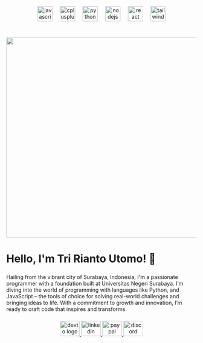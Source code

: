 <div align="center">
  <img src="https://skillicons.dev/icons?i=js" height="40" alt="javascript logo"  />
  <img width="12" />
  <img src="https://skillicons.dev/icons?i=cpp" height="40" alt="cplusplus logo"  />
  <img width="12" />
  <img src="https://skillicons.dev/icons?i=py" height="40" alt="python logo"  />
  <img width="12" />
  <img src="https://skillicons.dev/icons?i=nodejs" height="40" alt="nodejs logo"  />
  <img width="12" />
  <img src="https://skillicons.dev/icons?i=react" height="40" alt="react logo"  />
  <img width="12" />
  <img src="https://skillicons.dev/icons?i=tailwind" height="40" alt="tailwindcss logo"  />
</div>

###

<br clear="both">

<div align="center">
  <img width= "1500" height="530" src="https://i.postimg.cc/tTJzzNVP/115738951-p0-3.png"  />
</div>

###

<h1 align="left">Hello, I'm Tri Rianto Utomo! 🌟</h1>

###

<b1 align="left">Hailing from the vibrant city of Surabaya, Indonesia, I'm a passionate programmer with a foundation built at Universitas Negeri Surabaya. I’m diving into the world of programming with languages like Python, and JavaScript – the tools of choice for solving real-world challenges and bringing ideas to life. With a commitment to growth and innovation, I’m ready to craft code that inspires and transforms.</h3>

###

<div align="center">
  <a href="https://dev.to/flamesunderamoonlitsky" target="_blank">
    <img src="https://raw.githubusercontent.com/maurodesouza/profile-readme-generator/master/src/assets/icons/social/devto/default.svg" width="52" height="40" alt="devto logo"  />
  </a>
  <a href="https://www.linkedin.com/in/tri-r-utomo-9746b1336/">
    <img src="https://raw.githubusercontent.com/maurodesouza/profile-readme-generator/master/src/assets/icons/social/linkedin/default.svg" width="52" height="40" alt="linkedin logo"  />
  <a href="https://paypal.me/tririantou?country.x=ID&locale.x=id_ID" target="_blank">
    <img src="https://raw.githubusercontent.com/maurodesouza/profile-readme-generator/master/src/assets/icons/social/paypal/default.svg" width="52" height="40" alt="paypal logo"  />
  </a>
  <a href="https://discordapp.com/users/514246337269858314" target="_blank">
    <img src="https://raw.githubusercontent.com/maurodesouza/profile-readme-generator/master/src/assets/icons/social/discord/default.svg" width="52" height="40" alt="discord logo"  />
  </a>
</div>

###

